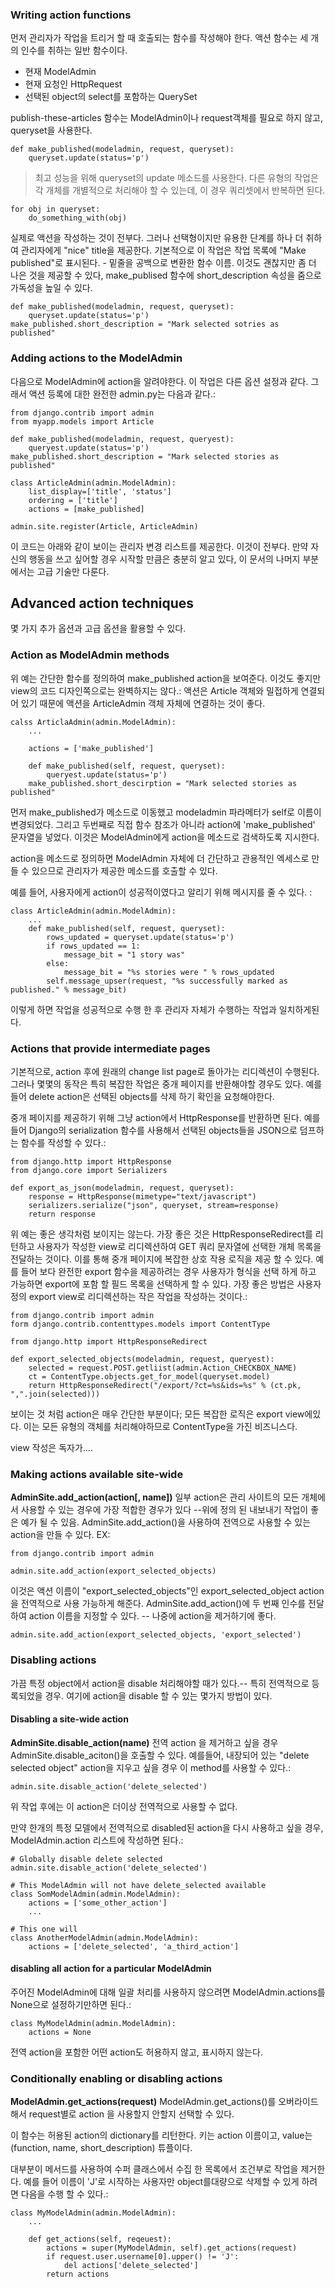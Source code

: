 ### Writing action functions
먼저 관리자가 작업을 트리거 할 때 호출되는 함수를 작성해야 한다. 액션 함수는 세 개의 인수를 취하는 일반 함수이다.
* 현재 ModelAdmin
* 현재 요청인 HttpRequest
* 선택된 object의 select를 포함하는 QuerySet

publish-these-articles 함수는 ModelAdmin이나 request객체를 필요로 하지 않고, queryset을 사용한다.
```
def make_published(modeladmin, request, queryset):
    queryset.update(status='p') 
```

> 최고 성능을 위해 queryset의 update 메소드를 사용한다. 다른 유형의 작업은 각 개체를 개별적으로 처리해야 할 수 있는데, 이 경우 쿼리셋에서 반복하면 된다.
``` 
for obj in queryset:
    do_something_with(obj)
```
실제로 액션을 작성하는 것이 전부다. 그러나 선택형이지만 유용한 단계를 하나 더 취하여 관리자에게 "nice" title을 제공한다. 기본적으로 이 작업은 작업 목록에 "Make published"로 표시된다. - 밑줄을 공백으로 변환한 함수 이름. 
이것도 괜찮지만 좀 더 나은 것을 제공할 수 있다, make_publised 함수에 short_description 속성을 줌으로 가독성을 높일 수 있다.

```
def make_published(modeladmin, request, queryset):
    queryset.update(status='p')
make_published.short_description = "Mark selected sotries as published"
```

### Adding actions to the ModelAdmin
다음으로 ModelAdmin에 action을 알려야한다. 이 작업은 다른 옵션 설정과 같다. 그래서 액션 등록에 대한 완전한 admin.py는 다음과 같다.:

```
from django.contrib import admin
from myapp.models import Article

def make_published(modeladmin, request, queryest):
    queryest.update(status='p')
make_published.short_description = "Mark selected stories as published"

class ArticleAdmin(admin.ModelAdmin):
    list_display=['title', 'status']
    ordering = ['title']
    actions = [make_published]

admin.site.register(Article, ArticleAdmin)
```
이 코드는 아래와 같이 보이는 관리자 변경 리스트를 제공한다.
이것이 전부다. 만약 자신의 행동을 쓰고 싶어할 경우 시작할 만큼은 충분히 알고 있다, 이 문서의 나머지 부분에서는 고급 기술만 다룬다. 


## Advanced action techniques
몇 가지 추가 옵션과 고급 옵션을 활용할 수 있다.

### Action as ModelAdmin methods
위 예는 간단한 함수를 정의하여 make_published action을 보여준다. 이것도 좋지만 view의 코드 디자인쪽으로는 완벽하지는 않다.: 액션은 Article 객체와 밀접하게 연결되어 있기 때문에 액션을 ArticleAdmin 객체 자체에 연결하는 것이 좋다.

```
calss ArticlaAdmin(admin.ModelAdmin):
    ...
    
    actions = ['make_published']

    def make_published(self, request, queryset):
        queryest.update(status='p')
    make_published.short_descirption = "Mark selected stories as published"
```
먼저 make_published가 메소드로 이동했고 modeladmin 파라메터가 self로 이름이 변경되었다. 그리고 두번째로 직접 함수 참조가 아니라 action에 'make_published' 문자열을 넣었다. 이것은 ModelAdmin에게 action을 메소드로 검색하도록 지시한다.

action을 메소드로 정의하면 ModelAdmin 자체에 더 간단하고 관용적인 엑세스로 만들 수 있으므로 관리자가 제공한 메소드를 호출할 수 있다.

예를 들어, 사용자에게 action이 성공적이였다고 알리기 위해 메시지를 줄 수 있다. : 
```
class ArticleAdmin(admin.ModelAdmin):
    ...
    def make_published(self, request, queryset):
        rows_updated = queryset.update(status='p')
        if rows_updated == 1:
            message_bit = "1 story was"
        else:
            message_bit = "%s stories were " % rows_updated
        self.message_upser(request, "%s successfully marked as published." % message_bit)
```

이렇게 하면 작업을 성공적으로 수행 한 후 관리자 자체가 수행하는 작업과 일치하게된다.

### Actions that provide intermediate pages
기본적으로, action 후에 원래의 change list page로 돌아가는 리디렉션이 수행된다. 그러나 몇몇의 동작은 특히 복잡한 작업은 중개 페이지를 반환해야할 경우도 있다. 예를들어 delete action은 선택된 objects를 삭제 하기 확인을 요청해야한다.

중개 페이지를 제공하기 위해 그냥 action에서 HttpResponse를 반환하면 된다. 예를들어 Django의 serialization 함수를 사용해서 선택된 objects들을 JSON으로 덤프하는 함수를 작성할 수 있다.:
```
from django.http import HttpResponse
from django.core import Serializers

def export_as_json(modeladmin, request, queryset):
    response = HttpResponse(mimetype="text/javascript")
    serializers.serialize("json", queryset, stream=response)
    return response
```
위 예는 좋은 생각처럼 보이지는 않는다. 가장 좋은 것은 HttpResponseRedirect를 리턴하고 사용자가 작성한 view로 리디렉션하여 GET 쿼리 문자열에 선택한 개체 목록을 전달하는 것이다. 이를 통해 중개 페이지에 복잡한 상호 작용 로직을 제공 할 수 있다. 예를 들어 보다 완전한 export 함수을 제공하려는 경우 사용자가 형식을 선택 하게 하고 가능하면 export에 포함 할 필드 목록을 선택하게 할 수 있다. 가장 좋은 방법은 사용자 정의 export view로 리디렉션하는 작은 작업을 작성하는 것이다.:
```
from django.contrib import admin
form django.contrib.contenttypes.models import ContentType

from django.http import HttpResponseRedirect

def export_selected_objects(modeladmin, request, queryest):
    selected = request.POST.getliist(admin.Action_CHECKBOX_NAME)
    ct = ContentType.objects.get_for_model(queryset.model)
    return HttpResponseRedirect("/export/?ct=%s&ids=%s" % (ct.pk, ",".join(selected)))
```

보이는 것 처럼 action은 매우 간단한 부분이다; 모든 복잡한 로직은 export view에있다. 이는 모든 유형의 객체를 처리해야하므로 ContentType을 가진 비즈니스다.

view 작성은 독자가....

### Making actions available site-wide
**AdminSite.add_action(action[, name])**
일부 action은 관리 사이트의 모든 개체에서 사용할 수 있는 경우에 가장 적합한 경우가 있다 --위에 정의 된 내보내기 작업이 좋은 예가 될 수 있음. AdminSite.add_action()을 사용하여 전역으로 사용할 수 있는 action을 만들 수 있다. EX:
```
from django.contrib import admin

admin.site.add_action(export_selected_objects)
```

이것은 액션 이름이 "export_selected_objects"인 export_selected_object action을 전역적으로 사용 가능하게 해준다. AdminSite.add_action()에 두 번째 인수를 전달하여 action 이름을 지정할 수 있다. -- 나중에 action을 제거하기에 좋다.

```
admin.site.add_action(export_selected_objects, 'export_selected')
```



### Disabling actions
가끔 특정 object에서 action을 disable 처리해야할 때가 있다.-- 특히 전역적으로 등록되었을 경우. 여기에 action을 disable 할 수 있는 몇가지 방법이 있다.

#### Disabling a site-wide action
**AdminSite.disable_action(name)**
전역 action 을 제거하고 싶을 경우 AdminSite.disable_aciton()을 호출할 수 있다.
예를들어, 내장되어 있는 "delete selected object" action을 지우고 싶을 경우 이 method를 사용할 수 있다.:
```
admin.site.disable_action('delete_selected')
```
위 작업 후에는 이 action은 더이상 전역적으로 사용할 수 없다.

만약 한개의 특정 모델에서 전역적으로 disabled된 action을 다시 사용하고 싶을 경우, ModelAdmin.action 리스트에 작성하면 된다.:
```
# Globally disable delete selected
admin.site.disable_action('delete_selected')

# This ModelAdmin will not have delete_selected available
class SomModelAdmin(admin.ModelAdmin):
    actions = ['some_other_action']
    ...

# This one will
class AnotherModelAdmin(admin.ModelAdmin):
    actions = ['delete_selected', 'a_third_action']
```

#### disabling all action for a particular ModelAdmin

주어진 ModelAdmin에 대해 일괄 처리를 사용하지 않으려면 ModelAdmin.actions를 None으로 설정하기만하면 된다.:
```
class MyModelAdmin(admin.ModelAdmin):
    actions = None
```
전역 action을 포함한 어떤 action도 허용하지 않고, 표시하지 않는다.

### Conditionally enabling or disabling actions
**ModelAdmin.get_actions(request)**
ModelAdmin.get_actions()를 오버라이드해서 request별로 action 을 사용할지 안할지 선택할 수 있다.

이 함수는 허용된 action의 dictionary를 리턴한다. 키는 action 이름이고, value는 (function, name, short_description) 튜플이다.

대부분이 메서드를 사용하여 수퍼 클래스에서 수집 한 목록에서 조건부로 작업을 제거한다. 예를 들어 이름이 'J'로 시작하는 사용자만 object를 ​​대량으로 삭제할 수 있게 하려면 다음을 수행 할 수 있다.:
```
class MyModelAdmin(admin.ModelAdmin):
    ...

    def get_actions(self, reqeuest):
        actions = super(MyModelAdmin, self).get_actions(request)
        if request.user.username[0].upper() != 'J':
            del actions['delete_selected']
        return actions
```
